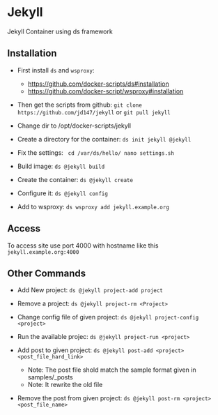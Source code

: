 Jekyll
======
Jekyll Container using ds framework


## Installation 
	
  - First install `ds` and `wsproxy`: 
	+ https://github.com/docker-scripts/ds#installation 
	+ https://github.com/docker-script/wsproxy#installation

  - Then get the scripts from github: `git clone https://github.com/jd147/jekyll` or `git pull jekyll`

  - Change dir to /opt/docker-scripts/jekyll

  - Create a directory for the container: `ds init jekyll @jekyll`

  - Fix the settings:
	  ` cd /var/ds/hello/
	    nano settings.sh`

  - Build image: `ds @jekyll build` 

  - Create the container: `ds @jekyll create` 

  - Configure it: `ds @jekyll config`

  - Add to wsproxy: `ds wsproxy add jekyll.example.org`

## Access

To access site use port 4000 with hostname like this `jekyll.example.org:4000`

## Other Commands

  - Add New project: `ds @jekyll project-add project`

  - Remove a project: `ds @jekyll project-rm <Project>`

  - Change config file of given project: `ds @jekyll project-config <project>` 

  - Run the available projec: `ds @jekyll project-run <project>`

  - Add post to given project: `ds @jekyll post-add <project> <post_file_hard_link>`
	+ Note: The post file shold match the sample format given in samples/_posts
	+ Note: It rewrite the old file 

  - Remove the post from given project: `ds @jekyll post-rm <project> <post_file_name>` 
         
         


         
